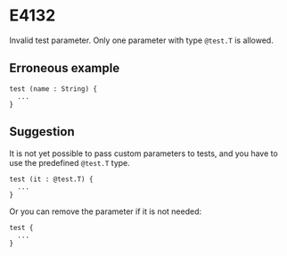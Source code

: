 # E4132

Invalid test parameter. Only one parameter with type `@test.T` is allowed.

## Erroneous example

```moonbit
test (name : String) {
  ...
}
```

## Suggestion

It is not yet possible to pass custom parameters to tests, and you have to use
the predefined `@test.T` type.

```moonbit
test (it : @test.T) {
  ...
}
```

Or you can remove the parameter if it is not needed:

```moonbit
test {
  ...
}
```
